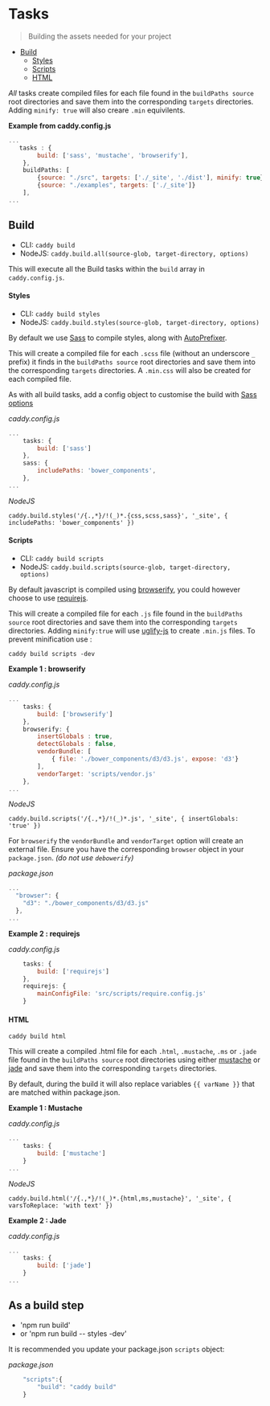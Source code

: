 # Tasks
> Building the assets needed for your project

 * [Build](#build)
    * [Styles](#styles)
    * [Scripts](#scripts)
    * [HTML](#html)

*All* tasks create compiled files for each file found in the `buildPaths source` root directories and save them into the corresponding `targets` directories. Adding `minify: true` will also creare `.min` equivilents.

**Example from caddy.config.js**
```javascript
...
   tasks : {
        build: ['sass', 'mustache', 'browserify'],
    },
    buildPaths: [
        {source: "./src", targets: ['./_site', './dist'], minify: true},
        {source: "./examples", targets: ['./_site']}
    ],
...
```

## Build

 * CLI: `caddy build`
 * NodeJS: `caddy.build.all(source-glob, target-directory, options)`

This will execute all the Build tasks within the `build` array in `caddy.config.js`.

#### Styles

 * CLI: `caddy build styles`
 * NodeJS: `caddy.build.styles(source-glob, target-directory, options)`

By default we use [Sass](http://sass-lang.com/) to compile styles, along with [AutoPrefixer](https://www.npmjs.com/package/autoprefixer).

This will create a compiled file for each `.scss` file (without an underscore `_` prefix) it finds in the `buildPaths source` root directories and save them into the corresponding `targets` directories. A `.min.css` will also be created for each compiled file.

As with all build tasks, add a config object to customise the build with [Sass options](https://github.com/sass/node-sass#options)

*caddy.config.js*
```javascript
...
    tasks: {
        build: ['sass']
    },
    sass: {
        includePaths: 'bower_components',
    },
...
```

*NodeJS*

 `caddy.build.styles('/{.,*}/!(_)*.{css,scss,sass}', '_site', { includePaths: 'bower_components' })`

#### Scripts

 * CLI: `caddy build scripts`
 * NodeJS: `caddy.build.scripts(source-glob, target-directory, options)`

By default javascript is compiled using [browserify](https://www.npmjs.com/package/browserify), you could however choose to use [requirejs](http://requirejs.org/).

This will create a compiled file for each `.js` file found in the `buildPaths source` root directories and save them into the corresponding `targets` directories. Adding `minify:true` will use [uglify-js](https://www.npmjs.com/package/uglify-js) to create `.min.js` files.  To prevent minification use :

`caddy build scripts -dev`

**Example 1 : browserify** 

*caddy.config.js*

```javascript
...
    tasks: {
        build: ['browserify']
    },
    browserify: {
        insertGlobals : true,
        detectGlobals : false,
        vendorBundle: [
            { file: './bower_components/d3/d3.js', expose: 'd3'}
        ],
        vendorTarget: 'scripts/vendor.js'
    },
...
```

*NodeJS*

 `caddy.build.scripts('/{.,*}/!(_)*.js', '_site', { insertGlobals: 'true' })`
 
For `browserify` the `vendorBundle` and `vendorTarget` option will create an external file. Ensure you have the corresponding `browser` object in your `package.json`. *(do not use `debowerify`)* 

*package.json*
```javascript
...
  "browser": {
    "d3": "./bower_components/d3/d3.js"
  },
...
```

**Example 2 : requirejs**

*caddy.config.js*
```javascript
    tasks: {
        build: ['requirejs']
    },
    requirejs: {
        mainConfigFile: 'src/scripts/require.config.js'
    }
```

#### HTML

`caddy build html`

This will create a compiled .html file for each `.html`, `.mustache`, `.ms` or `.jade` file found in the `buildPaths source` root directories using either [mustache](https://github.com/janl/mustache.js) or [jade](http://jade-lang.com/) and save them into the corresponding `targets` directories.

By default, during the build it will also replace variables `{{ varName }}` that are matched within package.json.

**Example 1 : Mustache** 

*caddy.config.js*
```javascript
...
    tasks: {
        build: ['mustache']
    }
...
```
*NodeJS*

 `caddy.build.html('/{.,*}/!(_)*.{html,ms,mustache}', '_site', { varsToReplace: 'with text' })`

**Example 2 : Jade** 

*caddy.config.js*
```javascript
...
    tasks: {
        build: ['jade']
    }
...
```

## As a build step

 * 'npm run build'
 * or 'npm run build -- styles -dev'

It is recommended you update your package.json `scripts` object:

*package.json*
```javascript
    "scripts":{ 
        "build": "caddy build"
    }
```
